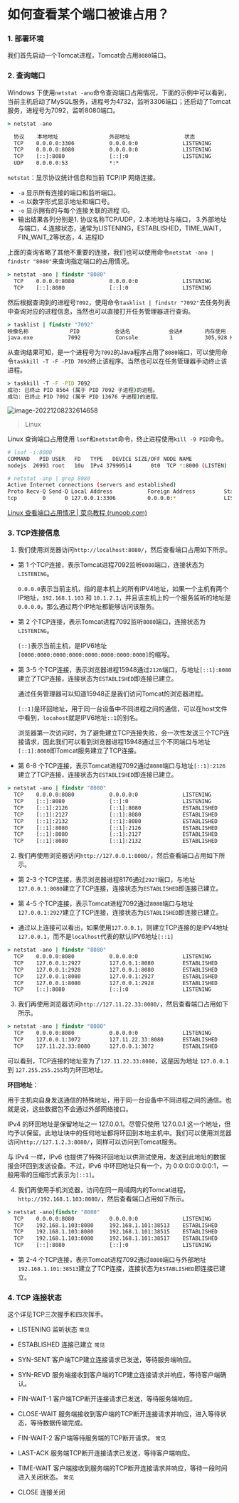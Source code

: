 # 如何查看某个端口被谁占用？



### 1. 部署环境

我们首先启动一个Tomcat进程，Tomcat会占用`8080`端口。



### 2. 查询端口

Windows 下使用`netstat -ano`命令查询端口占用情况，下面的示例中可以看到，当前主机启动了MySQL服务，进程号为4732，监听3306端口；还启动了Tomcat服务，进程号为7092，监听8080端口。

```cmd
> netstat -ano

  协议    本地地址                外部地址                 状态             PID
  TCP    0.0.0.0:3306           0.0.0.0:0              LISTENING       4732		# MySQL
  TCP    0.0.0.0:8080           0.0.0.0:0              LISTENING       7092	    # IPv4 Tomcat
  TCP    [::]:8080              [::]:0                 LISTENING       7092	    # IPv6 Tomcat
  UDP    0.0.0.0:53             *:*                                    2696		# DNS服务
```

`netstat`：显示协议统计信息和当前 TCP/IP 网络连接。

- `-a` 显示所有连接的端口和监听端口。
- `-n` 以数字形式显示地址和端口号。
- `-o` 显示拥有的与每个连接关联的进程 ID。
- 输出结果各列分别是1. 协议名称TCP/UDP，2.本地地址与端口， 3.外部地址与端口，4.连接状态，通常为LISTENING，ESTABLISHED，TIME_WAIT， FIN_WAIT_2等状态，4. 进程ID

上面的查询省略了其他不重要的连接，我们也可以使用命令`netstat -ano | findstr "8080"`来查询指定端口的占用情况。

```cmd
> netstat -ano | findstr "8080"
  TCP    0.0.0.0:8080           0.0.0.0:0              LISTENING       7092
  TCP    [::]:8080              [::]:0                 LISTENING       7092
```

然后根据查询到的进程号`7092`，使用命令`tasklist | findstr "7092"`去任务列表中查询对应的进程信息，当然也可以直接打开任务管理器进行查询。

```cmd
> tasklist | findstr "7092"
映像名称             PID           会话名            会话#       内存使用
java.exe           7092           Console          1          305,928 K
```

从查询结果可知，是一个进程号为`7092`的Java程序占用了`8080`端口，可以使用命令`taskkill -T -F -PID 7092`终止该程序。当然也可以在任务管理器手动终止该进程。

```cmd
> taskkill -T -F -PID 7092
成功: 已终止 PID 8564 (属于 PID 7092 子进程)的进程。
成功: 已终止 PID 7092 (属于 PID 13676 子进程)的进程。
```

![image-20221208232614658](https://cdn.jsdelivr.net/gh/maoturing/PictureBed/picGo/image-20221208232614658.png)





> Linux

Linux 查询端口占用使用 `lsof`和`netstat`命令，终止进程使用`kill -9 PID`命令。

```bash
# lsof -i:8000
COMMAND   PID USER   FD   TYPE   DEVICE SIZE/OFF NODE NAME
nodejs  26993 root   10u  IPv4 37999514      0t0  TCP *:8000 (LISTEN)

# netstat -anp | grep 8080
Active Internet connections (servers and established)
Proto Recv-Q Send-Q Local Address           Foreign Address         State       PID/Program name    
tcp        0      0 127.0.0.1:3306          0.0.0.0:*               LISTEN      1752061/mysqld 
```

[Linux 查看端口占用情况 | 菜鸟教程 (runoob.com)](https://www.runoob.com/w3cnote/linux-check-port-usage.html)



### 3. TCP连接信息

1. 我们使用浏览器访问`http://localhost:8080/`，然后查看端口占用如下所示。

- 第 1 个TCP连接，表示Tomcat进程7092监听`8080`端口，连接状态为`LISTENING`。

  `0.0.0.0`表示当前主机，指的是本机上的所有IPV4地址，如果一个主机有两个IP地址，`192.168.1.103` 和 `10.1.2.1`，并且该主机上的一个服务监听的地址是`0.0.0.0`，那么通过两个IP地址都能够访问该服务。

- 第 2 个TCP连接，表示Tomcat进程7092监听`8080`端口，连接状态为`LISTENING`。

  `[::]`表示当前主机，是IPV6地址`[0000:0000:0000:0000:0000:0000:0000:0000]`的缩写。

- 第 3-5 个TCP连接，表示浏览器进程15948通过`2126`端口，与地址`[::1]:8080`建立了TCP连接，连接状态为`ESTABLISHED`即连接已建立。

  通过任务管理器可以知道15948正是我们访问Tomcat的浏览器进程。

  `[::1]`是环回地址，用于同一台设备中不同进程之间的通信，可以在host文件中看到，`locahost`就是IPV6地址`::1`的别名。

  浏览器第一次访问时，为了避免建立TCP连接失败，会一次性发送三个TCP连接请求，因此我们可以看到浏览器进程15948通过三个不同端口与地址`[::1]:8080`即Tomcat服务建立了TCP连接。

- 第 6-8 个TCP连接，表示Tomcat进程7092通过`8080`端口与地址`[::1]:2126`建立了TCP连接，连接状态为`ESTABLISHED`即连接已建立。

```cmd
> netstat -ano | findstr "8080"
  TCP    0.0.0.0:8080           0.0.0.0:0              LISTENING       7092
  TCP    [::]:8080              [::]:0                 LISTENING       7092
  TCP    [::1]:2126             [::1]:8080             ESTABLISHED     15948
  TCP    [::1]:2127             [::1]:8080             ESTABLISHED     15948
  TCP    [::1]:2132             [::1]:8080             ESTABLISHED     15948
  TCP    [::1]:8080             [::1]:2126             ESTABLISHED     7092
  TCP    [::1]:8080             [::1]:2127             ESTABLISHED     7092
  TCP    [::1]:8080             [::1]:2132             ESTABLISHED     7092
```



2. 我们再使用浏览器访问`http://127.0.0.1:8080/`，然后查看端口占用如下所示。

- 第 2-3 个TCP连接，表示浏览器进程8176通过`2927`端口，与地址`127.0.0.1:8080`建立了TCP连接，连接状态为`ESTABLISHED`即连接已建立。

- 第 4-5 个TCP连接，表示Tomcat进程7092通过`8080`端口与地址`127.0.0.1:2927`建立了TCP连接，连接状态为`ESTABLISHED`即连接已建立。

- 通过以上连接可以看出，如果使用`127.0.0.1`，则建立TCP连接的是IPV4地址`127.0.0.1`，而不是`localhost`代表的默认IPV6地址`[::1]`

```cmd
> netstat -ano | findstr "8080"
  TCP    0.0.0.0:8080           0.0.0.0:0              LISTENING       7092
  TCP    127.0.0.1:2927         127.0.0.1:8080         ESTABLISHED     8176
  TCP    127.0.0.1:2928         127.0.0.1:8080         ESTABLISHED     8176
  TCP    127.0.0.1:8080         127.0.0.1:2927         ESTABLISHED     7092
  TCP    127.0.0.1:8080         127.0.0.1:2928         ESTABLISHED     7092
  TCP    [::]:8080              [::]:0                 LISTENING       7092
```



3. 我们再使用浏览器访问`http://127.11.22.33:8080/`，然后查看端口占用如下所示。

```cmd
> netstat -ano | findstr "8080"
  TCP    0.0.0.0:8080           0.0.0.0:0              LISTENING       7092
  TCP    127.0.0.1:3072         127.11.22.33:8080      ESTABLISHED     8176
  TCP    127.11.22.33:8080      127.0.0.1:3072         ESTABLISHED     7092
```

可以看到，TCP连接的地址变为了`127.11.22.33:8080`，这是因为地址 `127.0.0.1`到 `127.255.255.255`均为环回地址。

**环回地址**：

用于主机向自身发送通信的特殊地址，用于同一台设备中不同进程之间的通信。也就是说，这些数据包不会通过外部网络接口。

IPv4 的环回地址是保留地址之一 127.0.0.1。尽管只使用 127.0.0.1 这一个地址，但均予以保留。此地址块中的任何地址都将环回到本地主机中。我们可以使用浏览器访问`http://127.1.2.3:8080/`，同样可以访问到Tomcat服务。

与 IPv4 一样，IPv6 也提供了特殊环回地址以供测试使用，发送到此地址的数据报会环回到发送设备。不过，IPv6 中环回地址只有一个，为 0:0:0:0:0:0:0:1，一般用零的压缩形式表示为`[::1]`。 



4. 我们再使用手机浏览器，访问在同一局域网内的Tomcat进程，`http://192.168.1.103:8080/`，然后查看端口占用如下所示。

```cmd
> netstat -ano|findstr "8080"
  TCP    0.0.0.0:8080           0.0.0.0:0              LISTENING       7092
  TCP    192.168.1.103:8080     192.168.1.101:38513    ESTABLISHED     7092
  TCP    192.168.1.103:8080     192.168.1.101:38515    ESTABLISHED     7092
  TCP    192.168.1.103:8080     192.168.1.101:38517    ESTABLISHED     7092
  TCP    [::]:8080              [::]:0                 LISTENING       7092
```

- 第 2-4 个TCP连接，表示Tomcat进程7092通过`8080`端口与外部地址`192.168.1.101:38513`建立了TCP连接，连接状态为`ESTABLISHED`即连接已建立。



### 4. TCP 连接状态

这个详见TCP三次握手和四次挥手。

- LISTENING 监听状态  `常见`
- ESTABLISHED 连接已建立   `常见`
- SYN-SENT 客户端TCP建立连接请求已发送，等待服务端响应。
- SYN-REVD 服务端接收到客户端的TCP建立连接请求并响应，等待客户端确认。



- FIN-WAIT-1 客户端TCP断开连接请求已发送，等待服务端响应。
- CLOSE-WAIT 服务端接收到客户端的TCP断开连接请求并响应，进入等待状态，等待数据传输完成。
- FIN-WAIT-2 客户端等待服务端的TCP断开请求。  `常见`
- LAST-ACK 服务端TCP断开连接请求已发送，等待客户端响应。
- TIME-WAIT  客户端接收到服务端的TCP断开连接请求并响应，等待一段时间进入关闭状态。  `常见`
- CLOSE  连接关闭

